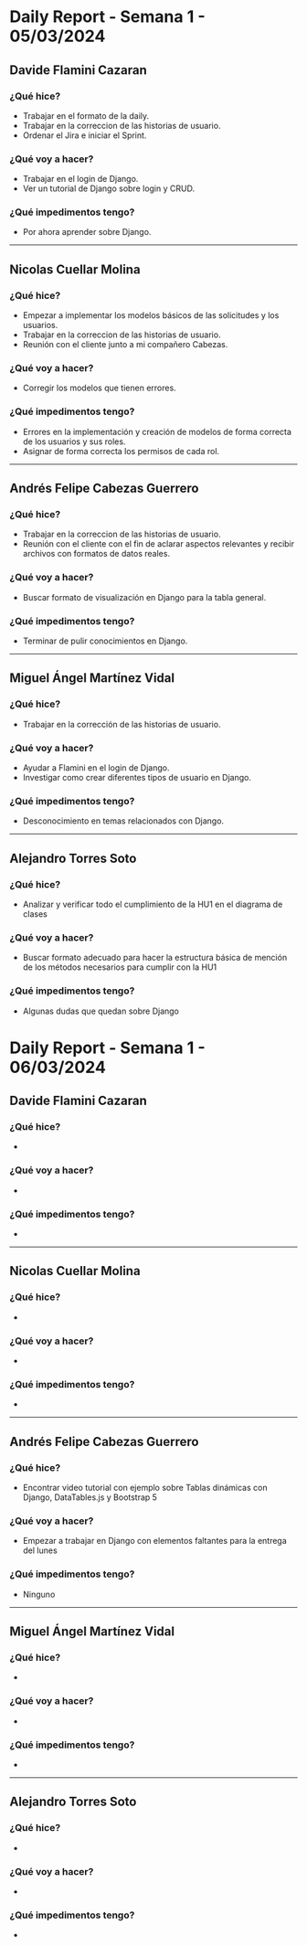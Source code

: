 # Daily Report - Semana 1 - 05/03/2024

## Davide Flamini Cazaran

### ¿Qué hice?
- Trabajar en el formato de la daily.
- Trabajar en la correccion de las historias de usuario.
- Ordenar el Jira e iniciar el Sprint.

### ¿Qué voy a hacer?
- Trabajar en el login de Django.
- Ver un tutorial de Django sobre login y CRUD.

### ¿Qué impedimentos tengo?
- Por ahora aprender sobre Django.

---

## Nicolas Cuellar Molina

### ¿Qué hice?
- Empezar a implementar los modelos básicos de las solicitudes y los usuarios.
- Trabajar en la correccion de las historias de usuario.
- Reunión con el cliente junto a mi compañero Cabezas.

### ¿Qué voy a hacer?
- Corregir los modelos que tienen errores.

### ¿Qué impedimentos tengo?
- Errores en la implementación y creación de modelos de forma correcta de los usuarios y sus roles.
- Asignar de forma correcta los permisos de cada rol.

---

## Andrés Felipe Cabezas Guerrero

### ¿Qué hice?
- Trabajar en la correccion de las historias de usuario.
- Reunión con el cliente con el fin de aclarar aspectos relevantes y recibir archivos con formatos de datos reales.

### ¿Qué voy a hacer?
- Buscar formato de visualización en Django para la tabla general.

### ¿Qué impedimentos tengo?
- Terminar de pulir conocimientos en Django.

---

## Miguel Ángel Martínez Vidal

### ¿Qué hice?
- Trabajar en la corrección de las historias de usuario.

### ¿Qué voy a hacer?
- Ayudar a Flamini en el login de Django.
- Investigar como crear diferentes tipos de usuario en Django.

### ¿Qué impedimentos tengo?
- Desconocimiento en temas relacionados con Django.

---

## Alejandro Torres Soto

### ¿Qué hice?
- Analizar y verificar todo el cumplimiento de la HU1 en el diagrama de clases
### ¿Qué voy a hacer?
- Buscar formato adecuado para hacer la estructura básica de mención de los métodos necesarios para cumplir con la HU1
 

### ¿Qué impedimentos tengo?
- Algunas dudas que quedan sobre Django

# Daily Report - Semana 1 - 06/03/2024

## Davide Flamini Cazaran

### ¿Qué hice?
- 

### ¿Qué voy a hacer?
- 

### ¿Qué impedimentos tengo?
- 
---

## Nicolas Cuellar Molina

### ¿Qué hice?
- 

### ¿Qué voy a hacer?
- 

### ¿Qué impedimentos tengo?
- 

---

## Andrés Felipe Cabezas Guerrero

### ¿Qué hice?
- Encontrar video tutorial con ejemplo sobre Tablas dinámicas con Django, DataTables.js y Bootstrap 5

### ¿Qué voy a hacer?
- Empezar a trabajar en Django con elementos faltantes para la entrega del lunes

### ¿Qué impedimentos tengo?
- Ninguno

---

## Miguel Ángel Martínez Vidal

### ¿Qué hice?
- 

### ¿Qué voy a hacer?
- 

### ¿Qué impedimentos tengo?
- 

---

## Alejandro Torres Soto

### ¿Qué hice?
- 

### ¿Qué voy a hacer?
- 

### ¿Qué impedimentos tengo?
- 

